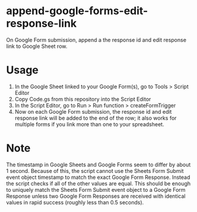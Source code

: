 # append-google-forms-edit-response-link
On Google Form submission, append a the response id and edit response link to Google Sheet row.

# Usage
1. In the Google Sheet linked to your Google Form(s), go to Tools > Script Editor
2. Copy Code.gs from this repository into the Script Editor
3. In the Script Editor, go to Run > Run function > createFormTrigger
4. Now on each Google Form submission, the response id and edit response link will be added to the end of the row; it also works for multiple forms if you link more than one to your spreadsheet.

# Note
The timestamp in Google Sheets and Google Forms seem to differ by about 1 second. Because of this, the script cannot use the Sheets Form Submit event object timestamp to match the exact Google Form Response. Instead the script checks if all of the other values are equal. This should be enough to uniquely match the Sheets Form Submit event object to a Google Form Response unless two Google Form Responses are received with identical values in rapid success (roughly less than 0.5 seconds).
